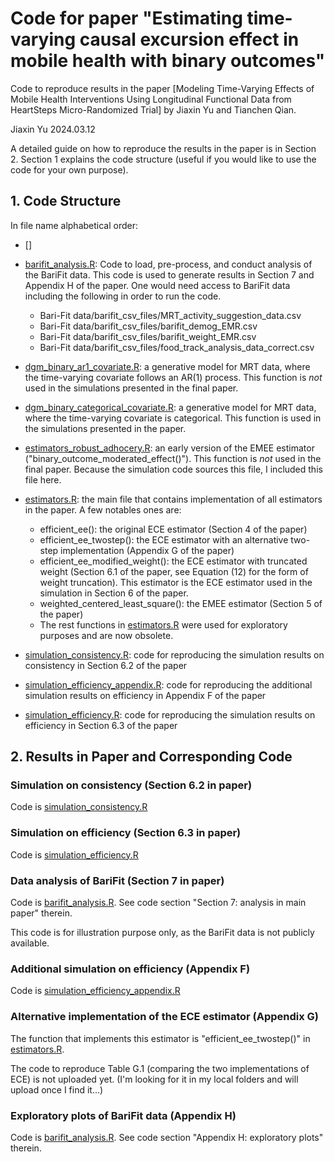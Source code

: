 # Code for paper "Estimating time-varying causal excursion effect in mobile health with binary outcomes"

Code to reproduce results in the paper [Modeling Time-Varying Effects of Mobile
Health Interventions Using Longitudinal
Functional Data from HeartSteps
Micro-Randomized Trial] by Jiaxin Yu and Tianchen Qian.

Jiaxin Yu
2024.03.12


A detailed guide on how to reproduce the results in the paper is in Section 2. Section 1 explains the code structure (useful if you would like to use the code for your own purpose).

## 1. Code Structure

In file name alphabetical order:

* []





* [barifit_analysis.R](barifit_analysis.R): Code to load, pre-process, and conduct analysis of the BariFit data. This code is used to generate results in Section 7 and Appendix H of the paper. One would need access to BariFit data including the following in order to run the code.
    * Bari-Fit data/barifit_csv_files/MRT_activity_suggestion_data.csv
    * Bari-Fit data/barifit_csv_files/barifit_demog_EMR.csv
    * Bari-Fit data/barifit_csv_files/barifit_weight_EMR.csv
    * Bari-Fit data/barifit_csv_files/food_track_analysis_data_correct.csv
    
* [dgm_binary_ar1_covariate.R](dgm_binary_ar1_covariate.R): a generative model for MRT data, where the time-varying covariate follows an AR(1) process. This function is *not* used in the simulations presented in the final paper.

* [dgm_binary_categorical_covariate.R](dgm_binary_categorical_covariate.R): a generative model for MRT data, where the time-varying covariate is categorical. This function is used in the simulations presented in the paper.

* [estimators_robust_adhocery.R](estimators_robust_adhocery.R): an early version of the EMEE estimator ("binary_outcome_moderated_effect()"). This function is *not* used in the final paper. Because the simulation code sources this file, I included this file here.

* [estimators.R](estimators.R): the main file that contains implementation of all estimators in the paper. A few notables ones are:
    * efficient_ee(): the original ECE estimator (Section 4 of the paper)
    * efficient_ee_twostep(): the ECE estimator with an alternative two-step implementation (Appendix G of the paper)
    * efficient_ee_modified_weight(): the ECE estimator with truncated weight (Section 6.1 of the paper, see Equation (12) for the form of weight truncation). This estimator is the ECE estimator used in the simulation in Section 6 of the paper.
    * weighted_centered_least_square(): the EMEE estimator (Section 5 of the paper)
    * The rest functions in [estimators.R](estimators.R) were used for exploratory purposes and are now obsolete.

* [simulation_consistency.R](simulation_consistency.R): code for reproducing the simulation results on consistency in Section 6.2 of the paper

* [simulation_efficiency_appendix.R](simulation_efficiency_appendix.R): code for reproducing the additional simulation results on efficiency in Appendix F of the paper

* [simulation_efficiency.R](simulation_efficiency.R): code for reproducing the simulation results on efficiency in Section 6.3 of the paper


## 2. Results in Paper and Corresponding Code

### Simulation on consistency (Section 6.2 in paper) 

Code is [simulation_consistency.R](simulation_consistency.R)

### Simulation on efficiency (Section 6.3 in paper)

Code is [simulation_efficiency.R](simulation_efficiency.R)

### Data analysis of BariFit (Section 7 in paper)

Code is [barifit_analysis.R](barifit_analysis.R). See code section "Section 7: analysis in main paper" therein.

This code is for illustration purpose only, as the BariFit data is not publicly available.

### Additional simulation on efficiency (Appendix F)

Code is [simulation_efficiency_appendix.R](simulation_efficiency_appendix.R)

### Alternative implementation of the ECE estimator (Appendix G)

The function that implements this estimator is "efficient_ee_twostep()" in [estimators.R](estimators.R).

The code to reproduce Table G.1 (comparing the two implementations of ECE) is not uploaded yet. (I'm looking for it in my local folders and will upload once I find it...)

### Exploratory plots of BariFit data (Appendix H)

Code is [barifit_analysis.R](barifit_analysis.R). See code section "Appendix H: exploratory plots" therein.
